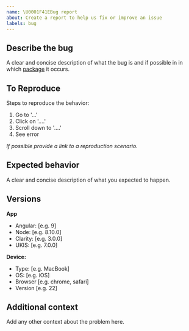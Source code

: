 ```yaml
---
name: \U0001F41EBug report
about: Create a report to help us fix or improve an issue
labels: bug
---
```


<!--
To accelerate issue processing please search open and closed issues before submitting a new one.
Existing issues often contain information about workarounds, resolution, or progress updates.
-->

## Describe the bug
A clear and concise description of what the bug is and if possible in in which [package](https://github.com/dlr-eoc/ukis-frontend-libraries/packages) it occurs.

## To Reproduce
Steps to reproduce the behavior:

1. Go to '...'
2. Click on '....'
3. Scroll down to '....'
4. See error

_If possible provide a link to a reproduction scenario._

## Expected behavior
A clear and concise description of what you expected to happen.

## Versions

**App**

* Angular: [e.g. 9]
* Node: [e.g. 8.10.0]
* Clarity: [e.g. 3.0.0]
* UKIS: [e.g. 7.0.0]

**Device:**

* Type: [e.g. MacBook]
* OS: [e.g. iOS]
* Browser [e.g. chrome, safari]
* Version [e.g. 22]


## Additional context
Add any other context about the problem here.


